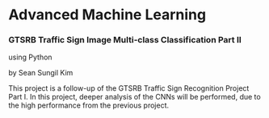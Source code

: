 # Advanced Machine Learning

### GTSRB Traffic Sign Image Multi-class Classification Part II
using Python

by Sean Sungil Kim

This project is a follow-up of the GTSRB Traffic Sign Recognition Project Part I. In this project, deeper analysis of the CNNs will be performed, due to the high performance from the previous project.
